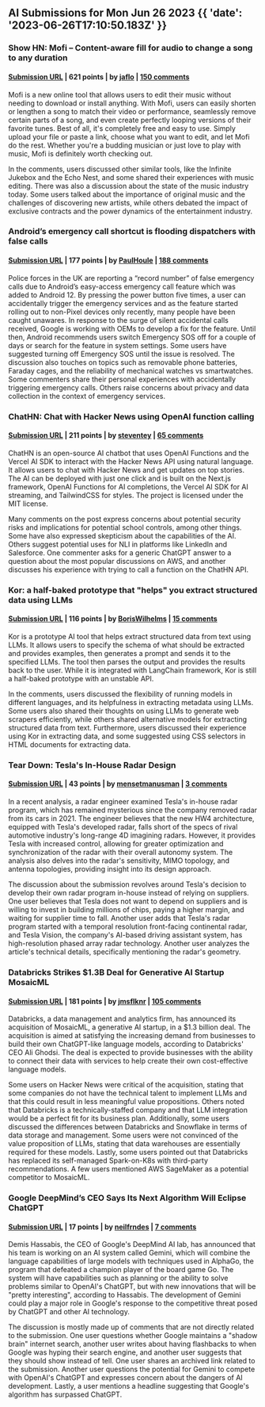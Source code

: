## AI Submissions for Mon Jun 26 2023 {{ 'date': '2023-06-26T17:10:50.183Z' }}

### Show HN: Mofi – Content-aware fill for audio to change a song to any duration

#### [Submission URL](https://mofi.loud.red/) | 621 points | by [jaflo](https://news.ycombinator.com/user?id=jaflo) | [150 comments](https://news.ycombinator.com/item?id=36480687)

Mofi is a new online tool that allows users to edit their music without needing to download or install anything. With Mofi, users can easily shorten or lengthen a song to match their video or performance, seamlessly remove certain parts of a song, and even create perfectly looping versions of their favorite tunes. Best of all, it's completely free and easy to use. Simply upload your file or paste a link, choose what you want to edit, and let Mofi do the rest. Whether you're a budding musician or just love to play with music, Mofi is definitely worth checking out.

In the comments, users discussed other similar tools, like the Infinite Jukebox and the Echo Nest, and some shared their experiences with music editing. There was also a discussion about the state of the music industry today. Some users talked about the importance of original music and the challenges of discovering new artists, while others debated the impact of exclusive contracts and the power dynamics of the entertainment industry.

### Android’s emergency call shortcut is flooding dispatchers with false calls

#### [Submission URL](https://arstechnica.com/gadgets/2023/06/uk-police-blame-android-for-record-number-of-false-emergency-calls/) | 177 points | by [PaulHoule](https://news.ycombinator.com/user?id=PaulHoule) | [188 comments](https://news.ycombinator.com/item?id=36479440)

Police forces in the UK are reporting a “record number” of false emergency calls due to Android’s easy-access emergency call feature which was added to Android 12. By pressing the power button five times, a user can accidentally trigger the emergency services and as the feature started rolling out to non-Pixel devices only recently, many people have been caught unawares. In response to the surge of silent accidental calls received, Google is working with OEMs to develop a fix for the feature. Until then, Android recommends users switch Emergency SOS off for a couple of days or search for the feature in system settings. Some users have suggested turning off Emergency SOS until the issue is resolved. The discussion also touches on topics such as removable phone batteries, Faraday cages, and the reliability of mechanical watches vs smartwatches. Some commenters share their personal experiences with accidentally triggering emergency calls. Others raise concerns about privacy and data collection in the context of emergency services.

### ChatHN: Chat with Hacker News using OpenAI function calling

#### [Submission URL](https://github.com/steven-tey/chathn) | 211 points | by [steventey](https://news.ycombinator.com/user?id=steventey) | [65 comments](https://news.ycombinator.com/item?id=36480570)

ChatHN is an open-source AI chatbot that uses OpenAI Functions and the Vercel AI SDK to interact with the Hacker News API using natural language. It allows users to chat with Hacker News and get updates on top stories. The AI can be deployed with just one click and is built on the Next.js framework, OpenAI Functions for AI completions, the Vercel AI SDK for AI streaming, and TailwindCSS for styles. The project is licensed under the MIT license.

Many comments on the post express concerns about potential security risks and implications for potential school controls, among other things. Some have also expressed skepticism about the capabilities of the AI. Others suggest potential uses for NLI in platforms like LinkedIn and Salesforce. One commenter asks for a generic ChatGPT answer to a question about the most popular discussions on AWS, and another discusses his experience with trying to call a function on the ChatHN API.

### Kor: a half-baked prototype that "helps" you extract structured data using LLMs

#### [Submission URL](https://github.com/eyurtsev/kor) | 116 points | by [BorisWilhelms](https://news.ycombinator.com/user?id=BorisWilhelms) | [15 comments](https://news.ycombinator.com/item?id=36484308)

Kor is a prototype AI tool that helps extract structured data from text using LLMs. It allows users to specify the schema of what should be extracted and provides examples, then generates a prompt and sends it to the specified LLMs. The tool then parses the output and provides the results back to the user. While it is integrated with LangChain framework, Kor is still a half-baked prototype with an unstable API.

In the comments, users discussed the flexibility of running models in different languages, and its helpfulness in extracting metadata using LLMs. Some users also shared their thoughts on using LLMs to generate web scrapers efficiently, while others shared alternative models for extracting structured data from text. Furthermore, users discussed their experience using Kor in extracting data, and some suggested using CSS selectors in HTML documents for extracting data.

### Tear Down: Tesla's In-House Radar Design

#### [Submission URL](https://www.ghostautonomy.com/blog/tearing-down-teslas-in-house-radar-design-why-did-they-bother) | 43 points | by [mensetmanusman](https://news.ycombinator.com/user?id=mensetmanusman) | [3 comments](https://news.ycombinator.com/item?id=36485984)

In a recent analysis, a radar engineer examined Tesla's in-house radar program, which has remained mysterious since the company removed radar from its cars in 2021. The engineer believes that the new HW4 architecture, equipped with Tesla's developed radar, falls short of the specs of rival automotive industry's long-range 4D imagining radars. However, it provides Tesla with increased control, allowing for greater optimization and synchronization of the radar with their overall autonomy system. The analysis also delves into the radar's sensitivity, MIMO topology, and antenna topologies, providing insight into its design approach.

The discussion about the submission revolves around Tesla's decision to develop their own radar program in-house instead of relying on suppliers. One user believes that Tesla does not want to depend on suppliers and is willing to invest in building millions of chips, paying a higher margin, and waiting for supplier time to fall. Another user adds that Tesla's radar program started with a temporal resolution front-facing continental radar, and Tesla Vision, the company's AI-based driving assistant system, has high-resolution phased array radar technology. Another user analyzes the article's technical details, specifically mentioning the radar's geometry.

### Databricks Strikes $1.3B Deal for Generative AI Startup MosaicML

#### [Submission URL](https://www.wsj.com/articles/databricks-strikes-1-3-billion-deal-for-generative-ai-startup-mosaicml-fdcefc06) | 181 points | by [jmsflknr](https://news.ycombinator.com/user?id=jmsflknr) | [105 comments](https://news.ycombinator.com/item?id=36478734)

Databricks, a data management and analytics firm, has announced its acquisition of MosaicML, a generative AI startup, in a $1.3 billion deal. The acquisition is aimed at satisfying the increasing demand from businesses to build their own ChatGPT-like language models, according to Databricks' CEO Ali Ghodsi. The deal is expected to provide businesses with the ability to connect their data with services to help create their own cost-effective language models.

Some users on Hacker News were critical of the acquisition, stating that some companies do not have the technical talent to implement LLMs and that this could result in less meaningful value propositions. Others noted that Databricks is a technically-staffed company and that LLM integration would be a perfect fit for its business plan. Additionally, some users discussed the differences between Databricks and Snowflake in terms of data storage and management. Some users were not convinced of the value proposition of LLMs, stating that data warehouses are essentially required for these models. Lastly, some users pointed out that Databricks has replaced its self-managed Spark-on-K8s with third-party recommendations. A few users mentioned AWS SageMaker as a potential competitor to MosaicML.

### Google DeepMind’s CEO Says Its Next Algorithm Will Eclipse ChatGPT

#### [Submission URL](https://www.wired.com/story/google-deepmind-demis-hassabis-chatgpt/) | 17 points | by [neilfrndes](https://news.ycombinator.com/user?id=neilfrndes) | [7 comments](https://news.ycombinator.com/item?id=36486343)

Demis Hassabis, the CEO of Google's DeepMind AI lab, has announced that his team is working on an AI system called Gemini, which will combine the language capabilities of large models with techniques used in AlphaGo, the program that defeated a champion player of the board game Go. The system will have capabilities such as planning or the ability to solve problems similar to OpenAI's ChatGPT, but with new innovations that will be "pretty interesting", according to Hassabis. The development of Gemini could play a major role in Google's response to the competitive threat posed by ChatGPT and other AI technology.

The discussion is mostly made up of comments that are not directly related to the submission. One user questions whether Google maintains a "shadow brain" internet search, another user writes about having flashbacks to when Google was hyping their search engine, and another user suggests that they should show instead of tell. One user shares an archived link related to the submission. Another user questions the potential for Gemini to compete with OpenAI's ChatGPT and expresses concern about the dangers of AI development. Lastly, a user mentions a headline suggesting that Google's algorithm has surpassed ChatGPT.

